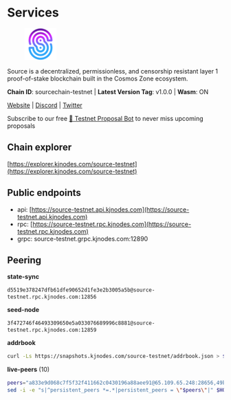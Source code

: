 # Services

<figure><img src="https://raw.githubusercontent.com/kj89/cosmos-images/main/logos/source.png" alt=""><figcaption></figcaption></figure>

Source is a decentralized, permissionless, and censorship resistant layer 1 proof-of-stake blockchain built in the Cosmos Zone ecosystem.

**Chain ID**: sourcechain-testnet | **Latest Version Tag**: v1.0.0 | **Wasm**: ON

[Website](https://www.sourceprotocol.io) | [Discord](https://discord.io/SourceProtocol) | [Twitter](https://www.twitter.com/sourceprotocol_)



Subscribe to our free [🤖 Testnet Proposal Bot](https://t.me/kjnodes_testnet_proposal_bot) to never miss upcoming proposals


## Chain explorer
[https://explorer.kjnodes.com/source-testnet](https://explorer.kjnodes.com/source-testnet)

## Public endpoints

* api: [https://source-testnet.api.kjnodes.com](https://source-testnet.api.kjnodes.com)
* rpc: [https://source-testnet.rpc.kjnodes.com](https://source-testnet.rpc.kjnodes.com)
* grpc: source-testnet.grpc.kjnodes.com:12890

## Peering

**state-sync**

```text
d5519e378247dfb61dfe90652d1fe3e2b3005a5b@source-testnet.rpc.kjnodes.com:12856
```

**seed-node**

```text
3f472746f46493309650e5a033076689996c8881@source-testnet.rpc.kjnodes.com:12859
```

**addrbook**
```bash
curl -Ls https://snapshots.kjnodes.com/source-testnet/addrbook.json > $HOME/.source/config/addrbook.json
```

**live-peers** (10)
```bash
peers="a833e9d068c7f5f32f411662c0430196a88aee91@65.109.65.248:28656,49b025c08193c8846956423ac80504b0bab2b777@185.182.187.239:26656,492d7c007dd37f05d2b469865685eb9e4460a379@35.87.85.162:26656,e2d9b74c65a383a34f9156adb47583e67f996a66@65.109.90.171:28656,1450d99427abd81410c6f8032aec25961bf7bf89@80.82.215.19:36656,d5519e378247dfb61dfe90652d1fe3e2b3005a5b@65.109.68.190:12856,46ae715de3bcf284ff997b841e6e82f279e3654f@154.26.153.179:26656,a9e8376ba9309bdcf5d6ed00e8960d70a03bb3f2@213.202.218.28:26656,e225dac8c3407df8419fb01f4255d72212a3b6ee@194.233.80.252:26656,291a397d001fca8cf2991dfce8bc6f724d44295c@75.119.132.25:29656"
sed -i -e "s|^persistent_peers *=.*|persistent_peers = \"$peers\"|" $HOME/.source/config/config.toml
```
